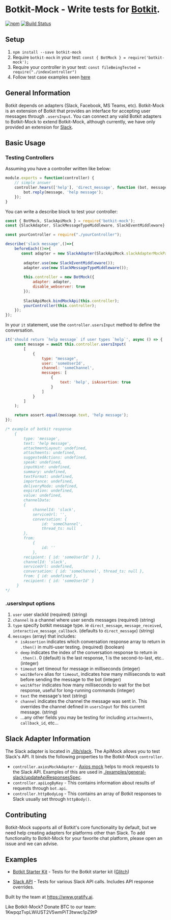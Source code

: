 # Botkit-Mock - Write tests for [Botkit](https://github.com/howdyai/botkit).
[![npm](https://img.shields.io/npm/l/botkit.svg)](https://spdx.org/licenses/MIT)
[![Build Status](https://travis-ci.com/gratifyguy/botkit-mock.svg?branch=master)](https://travis-ci.com/github/gratifyguy/botkit-mock)


## Setup ##

1. `npm install --save botkit-mock`
2. Require `botkit-mock` in your test: `const { BotMock } = require('botkit-mock');`
3. Require your controller in your test: `const fileBeingTested = require("./indexController")`
4. Follow test case examples seen [here](/examples)

## General Information
Botkit depends on adapters (Slack, Facebook, MS Teams, etc).
Botkit-Mock is an extension of Botkit that provides an interface for accepting user messages through `.usersInput`. You can connect any valid Botkit adapters to Botkit-Mock to extend Botkit-Mock, although currently, we have only provided an extension for [Slack](lib/slack).


## Basic Usage ##

### Testing Controllers ###

Assuming you have a controller written like below:

```javascript
module.exports = function(controller) {
    // simple answer
    controller.hears(['help'], 'direct_message', function (bot, message) {
        bot.reply(message, 'help message');
    });
}
```

You can write a describe block to test your controller:

```javascript
const { BotMock, SlackApiMock } = require('botkit-mock');
const {SlackAdapter, SlackMessageTypeMiddleware, SlackEventMiddleware} = require('botbuilder-adapter-slack');

const yourController = require("./yourController");

describe('slack message',()=>{
    beforeEach(()=>{
       const adapter = new SlackAdapter(SlackApiMock.slackAdapterMockParams);
   
        adapter.use(new SlackEventMiddleware());
        adapter.use(new SlackMessageTypeMiddleware());
   
        this.controller = new BotMock({
            adapter: adapter,
            disable_webserver: true
        });
   
        SlackApiMock.bindMockApi(this.controller);
        yourController(this.controller);
    });
});
```

In your `it` statement, use the `controller.usersInput` method to define the conversation.

```javascript
it('should return `help message` if user types `help`', async () => {
    const message = await this.controller.usersInput(
        [
            {   
                type: "message",
                user: 'someUserId',
                channel: 'someChannel',
                messages: [
                    {
                        text: 'help', isAssertion: true
                    }
                ]
            }
        ]
    );

    return assert.equal(message.text, 'help message');
});

/* example of botkit response
	{ 
		type: 'message',
		text: 'help message',
		attachmentLayout: undefined,
		attachments: undefined,
		suggestedActions: undefined,
		speak: undefined,
		inputHint: undefined,
		summary: undefined,
		textFormat: undefined,
		importance: undefined,
		deliveryMode: undefined,
		expiration: undefined,
		value: undefined,
		channelData:
		{
			channelId: 'slack',
			serviceUrl: '',
			conversation: { 
				id: 'someChannel', 
				thread_ts: null 
		},
		from: 
			{ 
				id: '' 
			},
		recipient: { id: 'someUserId' } },
		channelId: 'slack',
		serviceUrl: undefined,
		conversation: { id: 'someChannel', thread_ts: null },
		from: { id: undefined },
		recipient: { id: 'someUserId' } 
	 }
*/
```
### .usersInput options
1. `user` user slackId (required) (string)
2. `channel` is a channel where user sends messages (required) (string)
3. `type` specify botkit message type. ie `direct_message`, `message_received`, `interactive_message_callback`. (defaults to `direct_message`) (string)
4. `messages` (array) that includes:
    - `isAssertion` indicates which conversation response array to return in `.then()` in multi-user testing. (required) (boolean)
    - `deep` indicates the index of the conversation response to return in `.then()`. 0 (default) is the last response, 1 is the second-to-last, etc.. (integer)
    - `timeout` set timeout for message in milliseconds (integer)
    - `waitBefore` alias for `timeout`, indicates how many milliseconds to wait before sending the message to the bot (integer)
    - `waitAfter` indicates how many milliseconds to wait for the bot response, useful for long-running commands (integer)
    - `text` the message's text (string)
    - `channel` indicates the channel the message was sent in. This overrides the channel defined in `usersInput` for this current message. (string)
    - ...any other fields you may be testing for including `attachments`, `callback_id`, etc...


## Slack Adapter Information
The Slack adapter is located in [./lib/slack](https://github.com/gratifyguy/botkit-mock/tree/init-4.0/lib/slack). The ApiMock allows you to test Slack's API. It binds the following properties to the Botkit-Mock `controller`.
* `controller.axiosMockAdapter` - [Axios mock](https://github.com/ctimmerm/axios-mock-adapter) helps to mock requests to the Slack API.  Examples of this are used in [./examples/general-slack/updateApiResponsesSpec](https://www.github.com/botkit-mock/examples/general-slack/updateApiResponsesSpec.js).
* `controller.apiLogByKey` - This contains information about results of requests through `bot.api`.
* `controller.httpBodyLog` - This contains an array of Botkit responses to Slack usually set through `httpBody()`.



## Contributing ##
Botkit-Mock supports all of Botkit's core functionality by default, but we need help creating adapters for platforms other than Slack. 
To add functionality to Botkit-Mock for your favorite chat platform, please open an issue and we can advise.

## Examples ##

- [Botkit Starter Kit](examples/botkit-slack) - Tests for the Botkit starter kit ([Glitch](https://glitch.com/botkit))

- [Slack API](examples/general-slack/updateApiResponses.spec.js) - Tests for various Slack API calls. Includes API response overrides.


Built by the team at https://www.gratify.ai.

Like Botkit-Mock? Donate BTC to our team: 1KwpqzTvpLWiUST2V5wmPiT3twwc1pZ9tP

